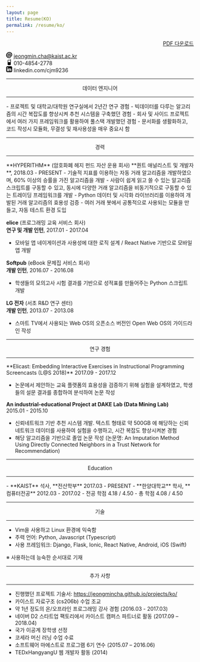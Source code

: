 ```yaml
---
layout: page
title: Resume(KO)
permalink: /resume/ko/
---
```


<div style="text-align: right"><a href="/assets/resume-KO.pdf">PDF 다운로드</a></div>


<img src="/images/icons8-email-52.png" width="16" height="16"/>  jeongmin.cha@kaist.ac.kr  
<img src="/images/icons8-cell-phone-52.png" width="16" height="16"/>  010-4854-2778  
<img src="/images/icons8-linkedin-52.png" width="16" height="16"/>  linkedin.com/cjm9236  

<hr/>
<center> 데이터 엔지니어 </center>
<hr/>
- 프로젝트 및 대학교/대학원 연구실에서 2년간 연구 경험
- 빅데이터를 다루는 알고리즘의 시간 복잡도를 향상시켜 추천 시스템을 구축했던 경험
- 회사 및 사이드 프로젝트에서 여러 가지 프레임워크를 활용하여 풀스택 개발했던 경험
- 문서화를 생활화하고, 코드 작성시 모듈화, 무결성 및 재사용성을 매우 중요시 함

<hr/>
<center> 경력 </center>
<hr/>
**HYPERITHM** (암호화폐 헤지 펀드 자산 운용 회사)  
**퀀트 애널리스트 및 개발자**, 2018.03 - PRESENT
- 기술적 지표를 이용하는 자동 거래 알고리즘을 개발하였으며, 60% 이상의 승률을 가진 알고리즘을 개발
- 사람이 쉽게 읽고 쓸 수 있는 알고리즘 스크립트를 구동할 수 있고, 동시에 다양한 거래 알고리즘을 비동기적으로 구동할 수 있는 트레이딩 프레임워크를 개발
- Python 데이터 및 시각화 라이브러리를 이용하여 개발된 거래 알고리즘의 효용성 검증
- 여러 거래 봇에서 공통적으로 사용되는 모듈을 만들고, 자동 테스트 환경 도입

**elice** (프로그래밍 교육 서비스 회사)  
**연구 및 개발 인턴**, 2017.01 - 2017.04
- 모바일 앱 네이게이션과 사용성에 대한 로직 설계 / React Native 기반으로 모바일 앱 개발

**Softpub** (eBook 문제집 서비스 회사)  
**개발 인턴**, 2016.07 - 2016.08
- 학생들의 모의고사 시험 결과를 기반으로 성적표를 만들어주는 Python 스크립트 개발

**LG 전자** (서초 R&D 연구 센터)  
**개발 인턴**, 2013.07 - 2013.08
- 스마트 TV에서 사용되는 Web OS의 오픈소스 버전인 Open Web OS의 가이드라인 작성

<hr/>
<center> 연구 경험 </center>
<hr/>
**Elicast: Embedding Interactive Exercises in Instructional Programming Screencasts (L@S 2018)**  
2017.09 - 2017.12  

- 논문에서 제안하는 교육 플랫폼의 효용성을 검증하기 위해 실험을 설계하였고, 학생들의 설문 결과를 종합하여 분석하여 논문 작성

**An industrial-educational Project at DAKE Lab (Data Mining Lab)**  
2015.01 - 2015.10  
- 신뢰네트워크 기반 추천 시스템 개발. 텍스트 형태로 약 500GB 에 해당하는 신뢰 네트워크 데이터를 사용하여 실험을 수행하고, 시간 복잡도 향상시켜본 경험
- 해당 알고리즘을 기반으로 졸업 논문 작성 (논문명: An Imputation Method Using Directly Connected Neighbors in a Trust Network for Recommendation)

<hr/>
<center> Education </center>
<hr/>
- **KAIST**  석사, **전산학부**  2017.03 - PRESENT
- **한양대학교** 학사, **컴퓨터전공** 2012.03 - 2017.02
  - 전공 학점 4.18 / 4.50
  - 총 학점 4.08 / 4.50

<hr/>
<center> 기술 </center>
<hr/>

- Vim을 사용하고 Linux 환경에 익숙함
- 주력 언어: Python, Javascript (Typescript)
- 사용 프레임워크: Django, Flask, Ionic, React Native, Android, iOS (Swift)

※ 사용하는데 능숙한 순서대로 기재

<hr/>
<center> 추가 사항 </center>
<hr/>

- 진행했던 프로젝트 기술서: <a href="/projects/ko/">https://jeongmincha.github.io/projects/ko/</a>
- 카이스트 자료구조 (cs206b) 수업 조교 
- 약 1년 정도의 온/오프라인 프로그래밍 강사 경험 (2016.03 - 2017.03)
- 네이버 D2 스타트업 팩토리에서 카이스트 캠퍼스 파트너로 활동 (2017.09 – 2018.04)
- 국가 이공계 장학생 선정
- 코세라 머신 러닝 수업 수료
- 소프트웨어 마에스트로 프로그램 6기 연수 (2015.07 – 2016.06)
- TEDxHangyangU 웹 개발자 활동 (2014)
